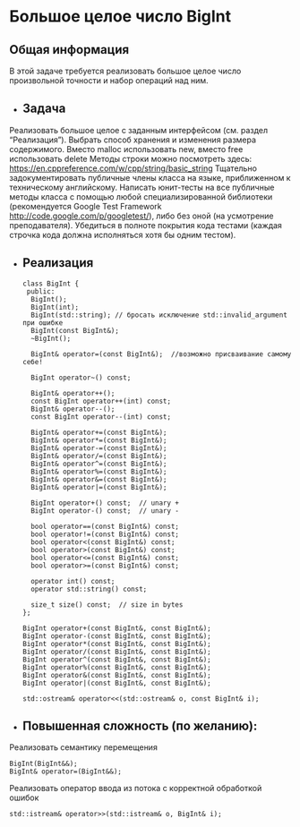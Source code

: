 # Большое целое число BigInt


## Общая информация
В этой задаче требуется реализовать большое целое число произвольной точности и набор операций над ним.


* ## Задача

Реализовать большое целое  с заданным интерфейсом (см. раздел “Реализация”). Выбрать способ хранения и изменения размера содержимого.
Вместо malloc использовать new, вместо free использовать delete
Методы строки можно посмотреть здесь: https://en.cppreference.com/w/cpp/string/basic_string 
Тщательно задокументировать публичные члены класса на языке, приближенном к техническому английскому.
Написать юнит-тесты на все публичные методы класса с помощью любой специализированной библиотеки (рекомендуется Google Test Framework http://code.google.com/p/googletest/), либо без оной (на усмотрение преподавателя). Убедиться в полноте покрытия кода тестами (каждая строчка кода должна исполняться хотя бы одним тестом).

* ## Реализация

      class BigInt {
       public:
        BigInt();
        BigInt(int);
        BigInt(std::string); // бросать исключение std::invalid_argument при ошибке
        BigInt(const BigInt&);
        ~BigInt();

        BigInt& operator=(const BigInt&);  //возможно присваивание самому себе!

        BigInt operator~() const;

        BigInt& operator++();
        const BigInt operator++(int) const;
        BigInt& operator--();
        const BigInt operator--(int) const;

        BigInt& operator+=(const BigInt&);
        BigInt& operator*=(const BigInt&);
        BigInt& operator-=(const BigInt&);
        BigInt& operator/=(const BigInt&);
        BigInt& operator^=(const BigInt&);
        BigInt& operator%=(const BigInt&);
        BigInt& operator&=(const BigInt&);
        BigInt& operator|=(const BigInt&);

        BigInt operator+() const;  // unary +
        BigInt operator-() const;  // unary -

        bool operator==(const BigInt&) const;
        bool operator!=(const BigInt&) const;
        bool operator<(const BigInt&) const;
        bool operator>(const BigInt&) const;
        bool operator<=(const BigInt&) const;
        bool operator>=(const BigInt&) const;

        operator int() const;
        operator std::string() const;

        size_t size() const;  // size in bytes
      };

      BigInt operator+(const BigInt&, const BigInt&);
      BigInt operator-(const BigInt&, const BigInt&);
      BigInt operator*(const BigInt&, const BigInt&);
      BigInt operator/(const BigInt&, const BigInt&);
      BigInt operator^(const BigInt&, const BigInt&);
      BigInt operator%(const BigInt&, const BigInt&);
      BigInt operator&(const BigInt&, const BigInt&);
      BigInt operator|(const BigInt&, const BigInt&);
      
      std::ostream& operator<<(std::ostream& o, const BigInt& i);

* ## Повышенная сложность (по желанию):

Реализовать семантику перемещения 
    
    BigInt(BigInt&&); 
    BigInt& operator=(BigInt&&);
    
Реализовать оператор ввода из потока с корректной обработкой ошибок 
    
    std::istream& operator>>(std::istream& o, BigInt& i);

